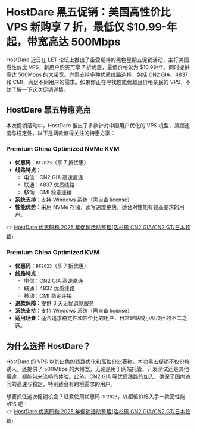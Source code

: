 # HostDare 黑五促销：美国高性价比 VPS 新购享 7 折，最低仅 $10.99-年起，带宽高达 500Mbps

HostDare 近日在 LET 论坛上推出了备受期待的黑色星期五促销活动，主打美国高性价比 VPS，新用户购买可享 7 折优惠，最低价格仅为 $10.99/年，同时提供高达 500Mbps 的大带宽。方案支持多种优质线路选择，包括 CN2 GIA、4837 和 CMI，满足不同用户的需求。如果你正在寻找性能优越且价格亲民的 VPS，不妨了解一下这次促销详情。

## HostDare 黑五特惠亮点

本次促销活动中，HostDare 推出了多款针对中国用户优化的 VPS 机型，兼顾速度与稳定性。以下是两款值得关注的特惠方案：

### Premium China Optimized NVMe KVM

- **优惠码**：`BF2023`（享 7 折优惠）  
- **线路特点**：  
  - 电信：CN2 GIA 高速直连  
  - 联通：4837 优质线路  
  - 移动：CMI 稳定连接  
- **系统支持**：支持 Windows 系统（需自备 license）  
- **性能优势**：采用 NVMe 存储，读写速度更快，适合对性能有较高要求的用户。

👉 [HostDare 优惠码和 2025 年促销活动整理(洛杉矶 CN2 GIA/CN2 GT/日本软银)](https://bit.ly/hostdare)

### Premium China Optimized KVM

- **优惠码**：`BF2023`（享 7 折优惠）  
- **线路特点**：  
  - 电信：CN2 GIA 高速直连  
  - 联通：4837 优质线路  
  - 移动：CMI 稳定连接  
- **退款保障**：提供 3 天无忧退款服务  
- **系统支持**：支持 Windows 系统（需自备 license）  
- **适用场景**：适合追求稳定性和性价比的用户，日常建站或小型项目的不二之选。

## 为什么选择 HostDare？

HostDare 的 VPS 以其出色的线路优化和高性价比著称。本次黑五促销不仅价格诱人，还提供了 500Mbps 的大带宽，无论是用于网站托管、开发测试还是其他用途，都能带来流畅的体验。此外，CN2 GIA 等优质线路的加入，确保了国内访问的高速与稳定，特别适合有跨境需求的用户。

想要抓住这次促销机会？赶紧使用优惠码 `BF2023`，以超值价格入手一款高性能 VPS 吧！  
👉 [HostDare 优惠码和 2025 年促销活动整理(洛杉矶 CN2 GIA/CN2 GT/日本软银)](https://bit.ly/hostdare)